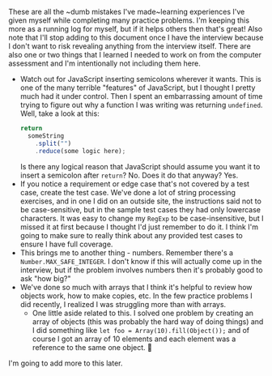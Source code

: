 These are all the ~dumb mistakes I've made~learning experiences I've given
myself while completing many practice problems. I'm keeping this more as a
running log for myself, but if it helps others then that's great! Also note that
I'll stop adding to this document once I have the interview because I don't want
to risk revealing anything from the interview itself. There are also one or two
things that I learned I needed to work on from the computer assessment and I'm
intentionally not including them here.

- Watch out for JavaScript inserting semicolons wherever it wants. This is one
  of the many terrible "features" of JavaScript, but I thought I pretty much had
  it under control. Then I spent an embarrassing amount of time trying to figure
  out why a function I was writing was returning `undefined`. Well, take a look
  at this:
  ```javascript
  return
    someString
      .split("")
      .reduce(some logic here);
  ```
  Is there any logical reason that JavaScript should assume you want it to
  insert a semicolon after `return`? No. Does it do that anyway? Yes.
- If you notice a requirement or edge case that's not covered by a test case,
  create the test case. We've done a lot of string processing exercises, and in
  one I did on an outside site, the instructions said not to be case-sensitive,
  but in the sample test cases they had only lowercase characters. It was easy
  to change my `RegExp` to be case-insensitive, but I missed it at first because
  I thought I'd just remember to do it. I think I'm going to make sure to really
  think about any provided test cases to ensure I have full coverage.
- This brings me to another thing - numbers. Remember there's a
  `Number.MAX_SAFE_INTEGER`. I don't know if this will actually come up in the
  interview, but if the problem involves numbers then it's probably good to ask
  "how big?"
- We've done so much with arrays that I think it's helpful to review how objects
  work, how to make copies, etc. In the few practice problems I did recently, I
  realized I was struggling more than with arrays.
  - One little aside related to this. I solved one problem by creating an array
    of objects (this was probably the hard way of doing things) and I did
    something like `let foo = Array(10).fill(Object());` and of course I got an
    array of 10 elements and each element was a reference to the same one
    object. 🤦

I'm going to add more to this later.
